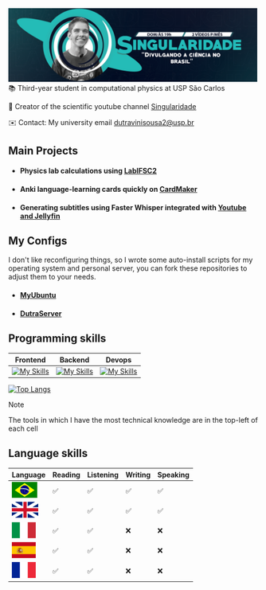 <div style="position: relative; left: 50%; transform: translateX(-50%);">
  <img width="500" src="imagens/banner_singularidade.png" alt="Your Image" />
</div>
📚  Third-year student in computational physics at USP São Carlos

🔭 Creator of the scientific youtube channel [Singularidade](https://www.youtube.com/singularidade) 

✉️ Contact: My university email dutravinisousa2@usp.br


## Main Projects
* #### Physics lab calculations  using [LabIFSC2](https://github.com/viniciusdutra314/LabIFSC2)
* #### Anki language-learning cards quickly on [CardMaker](https://github.com/viniciusdutra314/Anki-CardMaker)
* #### Generating subtitles using Faster Whisper integrated with [Youtube and Jellyfin](https://github.com/viniciusdutra314/faster-whisper-youtube-jellyfin) 

## My Configs
I don't like reconfiguring things, so I wrote some auto-install scripts
for my operating system and personal server, you can fork these repositories to adjust them to your needs.
* ####  [MyUbuntu](https://github.com/viniciusdutra314/MyUbuntu)
* #### [DutraServer](https://github.com/viniciusdutra314/DutraServer)


## Programming skills
| Frontend | Backend | Devops|
| -------- | ------- | -----|
|[![My Skills](https://skillicons.dev/icons?i=latex,md,html&theme=light&perline=2)](https://skillicons.dev) |[![My Skills](https://skillicons.dev/icons?i=cpp,c,python,fortran&perline=2)](https://skillicons.dev) | [![My Skills](https://skillicons.dev/icons?i=git,docker,cmake,linux,bash&perline=3)](https://skillicons.dev)

[![Top Langs](https://github-readme-stats.vercel.app/api/top-langs/?username=viniciusdutra314&layout=compact&exclude_repo=CanalSingularidade
)](https://github.com/anuraghazra/github-readme-stats)
> [!NOTE]
> The tools in which I have the most technical knowledge are in the top-left of each cell


## Language skills
| Language | Reading | Listening | Writing | Speaking|
| ---- | ---- | ----| ----| ----| 
| <img height=32 src=imagens/brazilian.png alt="Brazil"> | ✅ | ✅ | ✅ | ✅
|<img height="32" src="imagens/english.png" alt="english"/> | ✅ | ✅  | ✅ | ✅
|<img height="32" src="imagens/italian_flag.png" alt="italian"/> |✅ |✅| ❌ | ❌ 
|<img height="32" src="imagens/spain.png" alt="spanish"/> | ✅ | ✅ | ❌  | ❌ 
| <img height="32" src="imagens/french.png" alt="french"/> | ✅ | ✅ |  ❌ |  ❌


